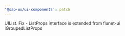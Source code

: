 ```yaml
---
'@sap-ux/ui-components': patch
---
```


UIList. Fix - ListProps interface is extended from flunet-ui IGroupedListProps
